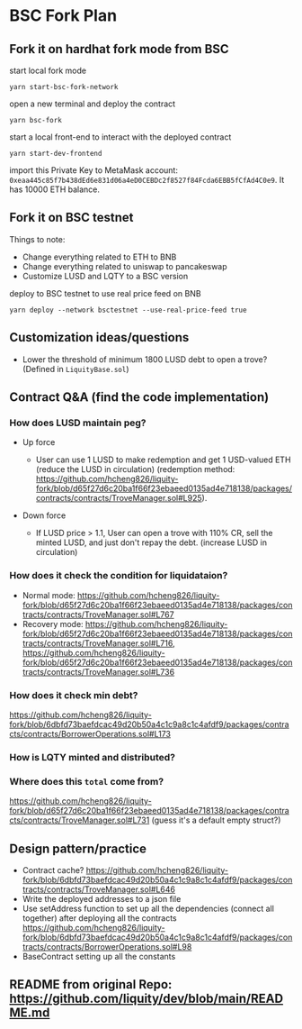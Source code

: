 # BSC Fork Plan
## Fork it on hardhat fork mode from BSC
start local fork mode
```
yarn start-bsc-fork-network
```
open a new terminal and deploy the contract
```
yarn bsc-fork
```
start a local front-end to interact with the deployed contract
```
yarn start-dev-frontend
```
import this Private Key to MetaMask account: `0xeaa445c85f7b438dEd6e831d06a4eD0CEBDc2f8527f84Fcda6EBB5fCfAd4C0e9`. It has 10000 ETH balance.
## Fork it on BSC testnet
Things to note:
- Change everything related to ETH to BNB
- Change everything related to uniswap to pancakeswap
- Customize LUSD and LQTY to a BSC version

deploy to BSC testnet to use real price feed on BNB
```
yarn deploy --network bsctestnet --use-real-price-feed true
```

## Customization ideas/questions
- Lower the threshold of minimum 1800 LUSD debt to open a trove? (Defined in `LiquityBase.sol`)

## Contract Q&A (find the code implementation)
### How does LUSD maintain peg?
- Up force
    - User can use 1 LUSD to make redemption and get 1 USD-valued ETH (reduce the LUSD in circulation) (redemption method: https://github.com/hcheng826/liquity-fork/blob/d65f27d6c20ba1f66f23ebaeed0135ad4e718138/packages/contracts/contracts/TroveManager.sol#L925).

- Down force
    - If LUSD price > 1.1, User can open a trove with 110% CR, sell the minted LUSD, and just don't repay the debt. (increase LUSD in circulation)
### How does it check the condition for liquidataion?
- Normal mode: https://github.com/hcheng826/liquity-fork/blob/d65f27d6c20ba1f66f23ebaeed0135ad4e718138/packages/contracts/contracts/TroveManager.sol#L767
- Recovery mode: https://github.com/hcheng826/liquity-fork/blob/d65f27d6c20ba1f66f23ebaeed0135ad4e718138/packages/contracts/contracts/TroveManager.sol#L716, https://github.com/hcheng826/liquity-fork/blob/d65f27d6c20ba1f66f23ebaeed0135ad4e718138/packages/contracts/contracts/TroveManager.sol#L736
### How does it check min debt?
https://github.com/hcheng826/liquity-fork/blob/6dbfd73baefdcac49d20b50a4c1c9a8c1c4afdf9/packages/contracts/contracts/BorrowerOperations.sol#L173
### How is LQTY minted and distributed?

### Where does this `total` come from?
https://github.com/hcheng826/liquity-fork/blob/d65f27d6c20ba1f66f23ebaeed0135ad4e718138/packages/contracts/contracts/TroveManager.sol#L731
(guess it's a default empty struct?)

## Design pattern/practice
- Contract cache? https://github.com/hcheng826/liquity-fork/blob/6dbfd73baefdcac49d20b50a4c1c9a8c1c4afdf9/packages/contracts/contracts/TroveManager.sol#L646
- Write the deployed addresses to a json file
- Use setAddress function to set up all the dependencies (connect all together) after deploying all the contracts https://github.com/hcheng826/liquity-fork/blob/6dbfd73baefdcac49d20b50a4c1c9a8c1c4afdf9/packages/contracts/contracts/BorrowerOperations.sol#L98
- BaseContract setting up all the constants



## README from original Repo: https://github.com/liquity/dev/blob/main/README.md
